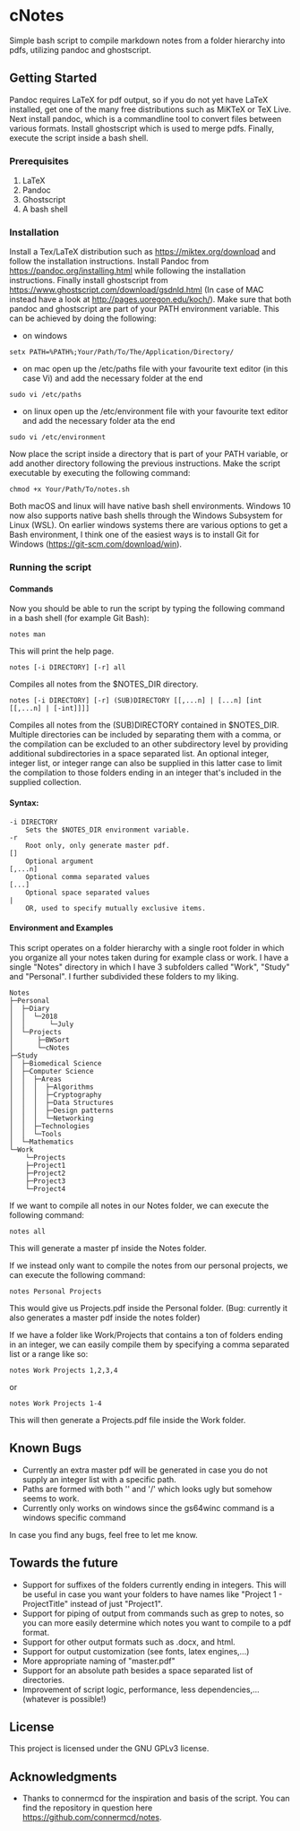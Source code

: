 # cNotes

Simple bash script to compile markdown notes from a folder hierarchy into pdfs, utilizing pandoc and ghostscript. 

## Getting Started

Pandoc requires LaTeX for pdf output, so if you do not yet have LaTeX installed, get one of the many free distributions such as MiKTeX or TeX Live. Next install pandoc, which is a commandline tool to convert files between various formats. Install ghostscript which is used to merge pdfs. Finally, execute the script inside a bash shell.

### Prerequisites

1) LaTeX 
2) Pandoc 
3) Ghostscript 
4) A bash shell

### Installation

Install a Tex/LaTeX distribution such as <https://miktex.org/download> and follow the installation instructions. Install Pandoc from <https://pandoc.org/installing.html> while following the installation instructions. Finally install ghostscript from <https://www.ghostscript.com/download/gsdnld.html> (In case of MAC instead have a look at <http://pages.uoregon.edu/koch/>). Make sure that both pandoc and ghostscript are part of your PATH environment variable. This can be achieved by doing the following:

+ on windows
```
setx PATH=%PATH%;Your/Path/To/The/Application/Directory/
```
+ on mac
open up the /etc/paths file with your favourite text editor (in this case Vi) and add the necessary folder at the end
```
sudo vi /etc/paths
```
+ on linux
open up the /etc/environment file with your favourite text editor and add the necessary folder ata the end
```
sudo vi /etc/environment
```
Now place the script inside a directory that is part of your PATH variable, or add another directory following the previous instructions. Make the script executable by executing the following command:
```
chmod +x Your/Path/To/notes.sh
```

Both macOS and linux will have native bash shell environments. Windows 10 now also supports native bash shells through the Windows Subsystem for Linux (WSL). On earlier windows systems there are various options to get a Bash environment, I think one of the easiest ways is to install Git for Windows (<https://git-scm.com/download/win>).

### Running the script

#### Commands

Now you should be able to run the script by typing the following command in a bash shell (for example Git Bash):

```
notes man
```
This will print the help page.
```
notes [-i DIRECTORY] [-r] all
```
Compiles all notes from the $NOTES_DIR directory.
```
notes [-i DIRECTORY] [-r] (SUB)DIRECTORY [[,...n] | [...n] [int [[,...n] | [-int]]]]
```
Compiles all notes from the (SUB)DIRECTORY contained in $NOTES_DIR. Multiple directories can be included by separating them with a comma, or the compilation can be excluded to an other subdirectory level by providing additional subdirectories in a space separated list. An optional integer, integer list, or integer range can also be supplied in this latter case to limit the compilation to those folders ending in an integer that's included in the supplied collection.

#### Syntax:

	-i DIRECTORY
		Sets the $NOTES_DIR environment variable.
	-r
		Root only, only generate master pdf.
	[]
		Optional argument
	[,...n]
		Optional comma separated values
	[...]
		Optional space separated values
	|
		OR, used to specify mutually exclusive items.

#### Environment and Examples

This script operates on a folder hierarchy with a single root folder in which you organize all your notes taken during for example class or work. I have a single "Notes" directory in which I have 3 subfolders called "Work", "Study" and "Personal". I further subdivided these folders to my liking.

```
Notes
├─Personal
│  ├─Diary
│  │  └─2018
│  │      └─July
│  └─Projects
│      ├─BWSort
│      └─cNotes
├─Study
│  ├─Biomedical Science
│  ├─Computer Science
│  │  ├─Areas
│  │  │  ├─Algorithms
│  │  │  ├─Cryptography
│  │  │  ├─Data Structures
│  │  │  ├─Design patterns
│  │  │  └─Networking
│  │  ├─Technologies
│  │  └─Tools
│  └─Mathematics
└─Work
    └─Projects
	├─Project1
	├─Project2
	├─Project3
	└─Project4
```

If we want to compile all notes in our Notes folder, we can execute the following command:
```
notes all
```
This will generate a master pf inside the Notes folder.

If we instead only want to compile the notes from our personal projects, we can execute the following command:
```
notes Personal Projects
```
This would give us Projects.pdf inside the Personal folder. (Bug: currently it also generates a master pdf inside the notes folder)

If we have a folder like Work/Projects that contains a ton of folders ending in an integer, we can easily compile them by specifying a comma separated list or a range like so:
```
notes Work Projects 1,2,3,4
```
or
```
notes Work Projects 1-4
```
This will then generate a Projects.pdf file inside the Work folder.

## Known Bugs

+ Currently an extra master pdf will be generated in case you do not supply an integer list with a specific path.
+ Paths are formed with both '\' and '/' which looks ugly but somehow seems to work.
+ Currently only works on windows since the gs64winc command is a windows specific command

In case you find any bugs, feel free to let me know.

## Towards the future

+ Support for suffixes of the folders currently ending in integers. This will be useful in case you want your folders to have names like "Project 1 - ProjectTitle" instead of just "Project1".
+ Support for piping of output from commands such as grep to notes, so you can more easily determine which notes you want to compile to a pdf format.
+ Support for other output formats such as .docx, and html.
+ Support for output customization (see fonts, latex engines,...)
+ More appropriate naming of "master.pdf"
+ Support for an absolute path besides a space separated list of directories.
+ Improvement of script logic, performance, less dependencies,... (whatever is possible!)

## License

This project is licensed under the GNU GPLv3 license.

## Acknowledgments

* Thanks to connermcd for the inspiration and basis of the script. You can find the repository in question here <https://github.com/connermcd/notes>.
